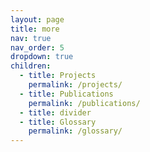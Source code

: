 ```yaml
---
layout: page
title: more
nav: true
nav_order: 5
dropdown: true
children:
  - title: Projects
    permalink: /projects/
  - title: Publications
    permalink: /publications/
  - title: divider
  - title: Glossary
    permalink: /glossary/
---
```

